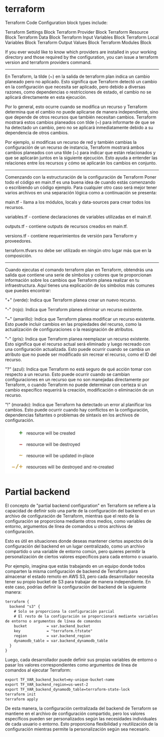 # terraform

Terraform Code Configuration block types include:

Terraform Settings Block
Terraform Provider Block
Terraform Resource Block
Terraform Data Block
Terraform Input Variables Block
Terraform Local Variables Block
Terraform Output Values Block
Terraform Modules Block

If you ever would like to know which providers are installed in your working directory and those required by the configuration, you can issue a terraform version and terraform providers command.




________


En Terraform, la tilde (~) en la salida de terraform plan indica un cambio planeado pero no aplicado. Esto significa que Terraform detectó un cambio en la configuración que necesita ser aplicado, pero debido a diversas razones, como dependencias o restricciones de estado, el cambio no se aplicará directamente en esta ejecución.

Por lo general, esto ocurre cuando se modifica un recurso y Terraform determina que el cambio no puede aplicarse de manera independiente, sino que depende de otros recursos que también necesitan cambios. Terraform mostrará estos cambios planeados con tilde (~) para informarte de que se ha detectado un cambio, pero no se aplicará inmediatamente debido a su dependencia de otros cambios.

Por ejemplo, si modificas un recurso de red y también cambias la configuración de un recurso de instancia, Terraform mostrará ambos cambios planeados con una tilde (~) para indicar que están relacionados y que se aplicarán juntos en la siguiente ejecución. Esto ayuda a entender las relaciones entre los recursos y cómo se aplicarán los cambios en conjunto.

_______________

Comenzando con la estructuración de la configuración de Terraform
Poner todo el código en main.tf es una buena idea de cuando estás comenzando o escribiendo un código ejemplo. Para cualquier otro caso será mejor tener varios archivos en una separación lógica como a continuación se presenta:

main.tf - llama a los módulos, locals y data-sources para crear todos los recursos.

variables.tf - contiene declaraciones de variables utilizadas en el main.tf.

outputs.tf - contiene outputs de recursos creados en main.tf.

versions.tf - contiene requerimientos de versión para Terraform y proveedores.

terraform.tfvars no debe ser utilizado en ningún otro lugar más que en la composición.

_______________________________

Cuando ejecutas el comando terraform plan en Terraform, obtendrás una salida que contiene una serie de símbolos y colores que te proporcionan información sobre los cambios que Terraform planea realizar en tu infraestructura. Aquí tienes una explicación de los símbolos más comunes que puedes encontrar:

"+" (verde): Indica que Terraform planea crear un nuevo recurso.

"-" (rojo): Indica que Terraform planea eliminar un recurso existente.

"~" (amarillo): Indica que Terraform planea modificar un recurso existente. Esto puede incluir cambios en las propiedades del recurso, como la actualización de configuraciones o la reasignación de atributos.

"-" (gris): Indica que Terraform planea reemplazar un recurso existente. Esto significa que el recurso actual será eliminado y luego recreado con una configuración actualizada. Esto puede ocurrir cuando se cambia un atributo que no puede ser modificado sin recrear el recurso, como el ID del recurso.

"?" (azul): Indica que Terraform no está seguro de qué acción tomar con respecto a un recurso. Esto puede ocurrir cuando se cambian configuraciones en un recurso que no son manejadas directamente por Terraform, o cuando Terraform no puede determinar con certeza si un cambio específico requerirá la creación, modificación o eliminación de un recurso.

"!" (morado): Indica que Terraform ha detectado un error al planificar los cambios. Esto puede ocurrir cuando hay conflictos en la configuración, dependencias faltantes o problemas de sintaxis en los archivos de configuración.

![alt text](image.png)

# Partial backend

El concepto de "partial backend configuration" en Terraform se refiere a la capacidad de definir solo una parte de la configuración del backend en un archivo de configuración de Terraform, mientras que el resto de la configuración se proporciona mediante otros medios, como variables de entorno, argumentos de línea de comandos u otros archivos de configuración.

Esto es útil en situaciones donde deseas mantener ciertos aspectos de la configuración del backend en un lugar centralizado, como un archivo compartido o una variable de entorno común, pero quieres permitir la personalización de ciertos valores específicos para cada entorno o usuario.

Por ejemplo, imagina que estás trabajando en un equipo donde todos comparten la misma configuración de backend de Terraform para almacenar el estado remoto en AWS S3, pero cada desarrollador necesita tener su propio bucket de S3 para trabajar de manera independiente. En este caso, podrías definir la configuración del backend de la siguiente manera:

```
terraform {
  backend "s3" {
    # Solo se proporciona la configuración parcial
    # El resto de la configuración se proporcionará mediante variables de entorno o argumentos de línea de comandos
    bucket         = var.backend_bucket
    key            = "terraform.tfstate"
    region         = var.backend_region
    dynamodb_table = var.backend_dynamodb_table
  }
}

```
Luego, cada desarrollador puede definir sus propias variables de entorno o pasar los valores correspondientes como argumentos de línea de comandos al ejecutar Terraform:

```
export TF_VAR_backend_bucket=my-unique-bucket-name
export TF_VAR_backend_region=us-west-2
export TF_VAR_backend_dynamodb_table=terraform-state-lock
terraform init
terraform apply

```

De esta manera, la configuración centralizada del backend de Terraform se mantiene en el archivo de configuración compartido, pero los valores específicos pueden ser personalizados según las necesidades individuales de cada usuario o entorno. Esto proporciona flexibilidad y reutilización de la configuración mientras permite la personalización según sea necesario.
